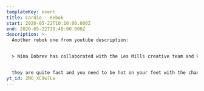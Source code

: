```yaml
---
templateKey: event
title: Cardio - Rebok
start: 2020-05-22T10:10:00.000Z
end: 2020-05-22T10:40:00.000Z
description: >-
  Another rebok one from youtube description:


  > Nina Dobrev has collaborated with the Les Mills creative team and Reebok and to bring you a LES MILLS GRIT Cardio workout. The workout is chosen from Nina’s favorite moves and tracks, and developed and certified by our expert team. LES MILLS GRIT Cardio is a 30-minute high-intensity interval training (HIIT) workout that improves cardiovascular fitness, increases speed and maximizes calorie burn.


  they are quite fast and you need to be hot on your feet with the changes of pace in the videos but they are also quite fun  💕
yt_id: ZMO_XC9w7Lw
---
```

